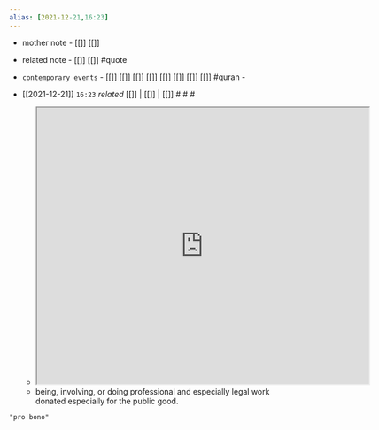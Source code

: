 ```yaml
---
alias: [2021-12-21,16:23]
---
```

- mother note - [[]] [[]]
- related note - [[]] [[]] #quote 
- `contemporary events` - [[]] [[]] [[]] [[]] [[]] [[]] [[]] [[]] #quran -

- [[2021-12-21]]  `16:23` _related_ [[]] | [[]] | [[]] # # #
	- <iframe src="https://www.wikiwand.com/en/Pro_bono" width="600" height="500" ></iframe>
	- being, involving, or doing professional and especially legal work donated especially for the public good.

```query
"pro bono"
```